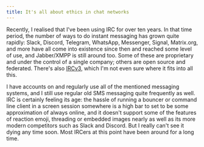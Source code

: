 ```yaml
---
title: It's all about ethics in chat networks
---
```


Recently, I realised that I've been using IRC for over ten years.  In
that time period, the number of ways to do instant messaging has grown
quite rapidly: Slack, Discord, Telegram, WhatsApp, Messenger, Signal,
Matrix.org, and more have all come into existence since then and
reached some level of use, and Jabber/XMPP is still around too.  Some
of these are proprietary and under the control of a single company;
others are open source and federated.  There's also [IRCv3], which I'm
not even sure where it fits into all this.

I have accounts on and regularly use all of the mentioned messaging
systems, and I still use regular old SMS messaging quite frequently as
well.  IRC is certainly feeling its age: the hassle of running a
bouncer or command line client in a screen session somewhere is a high
bar to set to be some approximation of always online, and it doesn't
support some of the features of reaction emoji, threading or embedded
images nearly as well as its more modern competitors such as Slack and
Discord.  But I really can't see it dying any time soon.  Most IRCers
at this point have been around for a long time.

[IRCv3]: https://ircv3.net/
